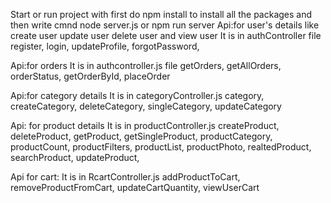 Start or run project with first do npm install to install all the packages and then write cmnd node server.js or npm run server
Api:for user's details like create user update user delete user and view user
It is in authController file
register,
login,
updateProfile,
forgotPassword,

Api:for orders 
It is in authcontroller.js file
getOrders,
getAllOrders,
orderStatus,
getOrderById,
placeOrder

Api:for category details
It is in categoryController.js
category,
createCategory,
deleteCategory,
singleCategory,
updateCategory

Api: for product details
It is in productController.js
createProduct,
deleteProduct,
getProduct,
getSingleProduct,
productCategory,
productCount,
productFilters,
productList,
productPhoto,
realtedProduct,
searchProduct,
updateProduct,

Api for cart:
It is in RcartController.js
addProductToCart,
removeProductFromCart,
updateCartQuantity,
viewUserCart
